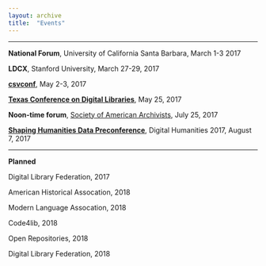 ```yaml
---
layout: archive
title:  "Events"
---
```

---
**National Forum**, University of California Santa Barbara, March 1-3 2017<br/>

**LDCX**, Stanford University, March 27-29, 2017

[**csvconf**](https://csvconf.com/), May 2-3, 2017

[**Texas Conference on Digital Libraries**](https://tcdl-ocs-tdl.tdl.org/tcdl/index.php/TCDL/TCDL2017), May 25, 2017

**Noon-time forum**, [Society of American Archivists](http://files.archivists.org/conference/2017/AM17_Preliminary_Flyer.pdf), July 25, 2017

[**Shaping Humanities Data Preconference**](https://collectionsasdata.github.io/dh2017/), Digital Humanities 2017, August 7, 2017

---
**Planned**

Digital Library Federation, 2017

American Historical Assocation, 2018

Modern Language Assocation, 2018

Code4lib, 2018

Open Repositories, 2018 

Digital Library Federation, 2018
